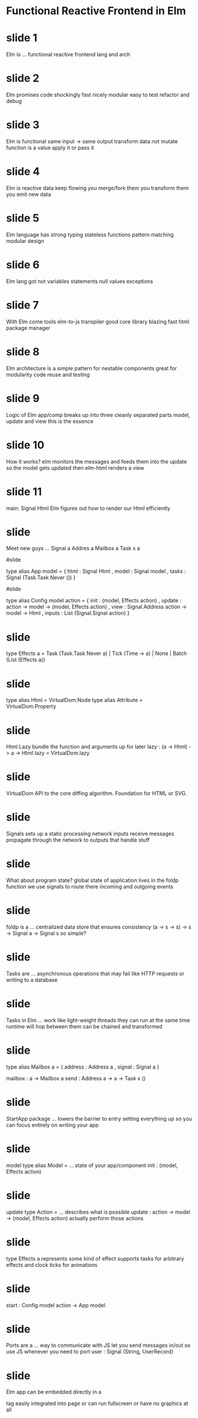 Functional Reactive Frontend in Elm
===================================

# slide 1

Elm is ...
functional
reactive
frontend
lang and arch

# slide 2

Elm promises code
shockingly fast
nicely modular 
easy to test
refactor and debug

# slide 3

Elm is functional
same input -> same output
transform data not mutate
function is a value
apply it or pass it

# slide 4

Elm is reactive
data keep flowing
you merge/fork them
you transform them
you emit new data 

# slide 5

Elm language has
strong typing
stateless functions
pattern matching
modular design

# slide 6

Elm lang got not
variables
statements
null values
exceptions

# slide 7

With Elm come tools
elm-to-js transpiler
good core library
blazing fast html
package manager

# slide 8

Elm architecture is
a simple pattern for 
nestable components
great for modularity
code reuse and testing

# slide 9

Logic of Elm app/comp
breaks up into three
cleanly separated parts
model, update and view
this is the essence

# slide 10

How it works?
elm monitors the messages 
and feeds them into the update
so the model gets updated 
then elm-html renders a view

# slide 11

main: Signal Html
Elm figures out how to
render our Html efficiently

# slide

Meet new guys ...
Signal a
Addres a
Mailbox a
Task x a

#slide

type alias App model =
    { html : Signal Html
    , model : Signal model
    , tasks : Signal (Task.Task Never ())
    }


#slide

type alias Config model action =
    { init : (model, Effects action)
    , update : action -> model -> (model, Effects action)
    , view : Signal.Address action -> model -> Html
    , inputs : List (Signal.Signal action)
    }

# slide

type Effects a
    = Task (Task.Task Never a)
    | Tick (Time -> a)
    | None
    | Batch (List (Effects a))

# slide

type alias Html = VirtualDom.Node
type alias Attribute = VirtualDom.Property

# slide

Html.Lazy
bundle the function 
and arguments up for later
lazy : (a -> Html) -> a -> Html
lazy = VirtualDom.lazy

# slide

VirtualDom
API to the core diffing algorithm. 
Foundation for HTML or SVG.

# slide

Signals sets up a 
static processing network
inputs receive messages 
propagate through the network
to outputs that handle stuff

# slide

What about program state?
global state of application 
lives in the foldp function
we use signals to route there 
incoming and outgoing events

# slide

foldp is a ...
centralized data store 
that ensures consistency
(a -> s -> s) -> s -> Signal a -> Signal s
so simple?

# slide

Tasks are ...
asynchronous operations 
that may fail
like HTTP requests 
or writing to a database

# slide

Tasks in Elm ...
work like light-weight threads 
they can run at the same time
runtime will hop between them
can be chained and transformed


# slide

type alias Mailbox a =
    { address : Address a
    , signal : Signal a
    }

mailbox : a -> Mailbox a
send : Address a -> a -> Task x ()



# slide

StartApp package ...
lowers the barrier to entry
setting everything up 
so you can focus entirely 
on writing your app

# slide

model
type alias Model = ...
state of your app/component
init : (model, Effects action)

# slide

update
type Action = ...
describes what is possible
update : action -> model -> (model, Effects action)
actually perform those actions

# slide

type Effects a
represents some kind of effect
supports tasks for arbitrary effects 
and clock ticks for animations

# slide

start : Config model action -> App model

# slide

Ports are a ...
way to communicate with JS
let you send messages in/out 
so use JS whenever you need to
port user : Signal (String, UserRecord)

# slide

Elm app can be embedded 
directly in a <div> tag
easily integrated into page
or can run fullscreen
or have no graphics at all







